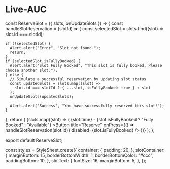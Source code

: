# Live-AUC

const ReserveSlot = ({ slots, onUpdateSlots }) => {
  const handleSlotReservation = (slotId) => {
    const selectedSlot = slots.find((slot) => slot.id === slotId);

    if (!selectedSlot) {
      Alert.alert("Error", "Slot not found.");
      return;
    }
    if (selectedSlot.isFullyBooked) {
      Alert.alert("Slot Fully Booked", "This slot is fully booked. Please choose another slot.");
    } else {
      // Simulate a successful reservation by updating slot status
      const updatedSlots = slots.map((slot) =>
        slot.id === slotId ? { ...slot, isFullyBooked: true } : slot
      );
      onUpdateSlots(updatedSlots); 

      Alert.alert("Success", "You have successfully reserved this slot!");
    }
  };
  return (
    <View style={styles.container}>
      {slots.map((slot) => (
        <View key={slot.id} style={styles.slotContainer}>
          <Text style={styles.slotText}>
            {slot.time} - {slot.isFullyBooked ? "Fully Booked" : "Available"}
          </Text>
          <Button
            title="Reserve"
            onPress={() => handleSlotReservation(slot.id)}
            disabled={slot.isFullyBooked}
          />
        </View>
      ))}
    </View>
  );
};

export default ReserveSlot;

const styles = StyleSheet.create({
  container: {
    padding: 20,
  },
  slotContainer: {
    marginBottom: 15,
    borderBottomWidth: 1,
    borderBottomColor: "#ccc",
    paddingBottom: 10,
  },
  slotText: {
    fontSize: 16,
    marginBottom: 5,
  },
});
